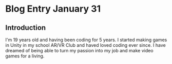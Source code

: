 # Blog Entry January 31

## Introduction
I'm 19 years old and having been coding for 5 years. I started making games in Unity in my school AR/VR Club and haved loved coding ever since. I have dreamed of being able to turn my passion into my job and make video games for a living.